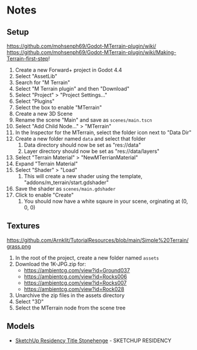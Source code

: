 # Notes

## Setup
https://github.com/mohsenph69/Godot-MTerrain-plugin/wiki/
</br>https://github.com/mohsenph69/Godot-MTerrain-plugin/wiki/Making-Terrain-first-step!
1. Create a new Forward+ project in Godot 4.4
1. Select "AssetLib"
1. Search for "M Terrain"
1. Select "M Terrain plugin" and then "Download"
1. Select "Project" > "Project Settings..."
1. Select "Plugins"
1. Select the box to enable "MTerrain"
1. Create a new 3D Scene
1. Rename the scene "Main" and save as `scenes/main.tscn`
1. Select "Add Child Node..." > "MTerrain"
1. In the Inspector for the MTerrain, select the folder icon next to "Data Dir"
1. Create a new folder named `data` and select that folder
	1. Data directory should now be set as "res://data"
    1. Layer directory should now be set as "res://data/layers"
1. Select "Terrain Material" > "NewMTerrianMaterial"
1. Expand "Terrain Material"
1. Select "Shader" > "Load"
	1. This will create a new shader using the template, "addons/m_terrain/start.gdshader"
1. Save the shader as `scenes/main.gdshader`
1. Click to enable "Create"
	1. You should now have a white sqaure in your scene, orginating at (0, 0, 0)

## Textures
https://github.com/Arnklit/TutorialResources/blob/main/Simple%20Terrain/grass.png
1. In the root of the project, create a new folder named `assets`
1. Download the 1K-JPG.zip for:
	- https://ambientcg.com/view?id=Ground037
	- https://ambientcg.com/view?id=Rocks006
	- https://ambientcg.com/view?id=Rocks007
	- https://ambientcg.com/view?id=Rock028
1. Unarchive the zip files in the assets directory
1. Select "3D"
1. Select the MTerrain node from the scene tree

## Models
- [SketchUp Residency Title Stonehenge](https://sketchfab.com/3d-models/sketchup-residency-title-stonehenge-b045d1987a2e44388a9c1431fe6db55e) - SKETCHUP RESIDENCY
